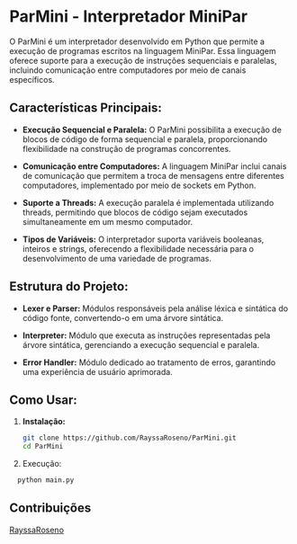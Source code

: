 # ParMini - Interpretador MiniPar

O ParMini é um interpretador desenvolvido em Python que permite a execução de programas escritos na linguagem MiniPar. Essa linguagem oferece suporte para a execução de instruções sequenciais e paralelas, incluindo comunicação entre computadores por meio de canais específicos.

## Características Principais:

- **Execução Sequencial e Paralela:** O ParMini possibilita a execução de blocos de código de forma sequencial e paralela, proporcionando flexibilidade na construção de programas concorrentes.

- **Comunicação entre Computadores:** A linguagem MiniPar inclui canais de comunicação que permitem a troca de mensagens entre diferentes computadores, implementado por meio de sockets em Python.

- **Suporte a Threads:** A execução paralela é implementada utilizando threads, permitindo que blocos de código sejam executados simultaneamente em um mesmo computador.

- **Tipos de Variáveis:** O interpretador suporta variáveis booleanas, inteiros e strings, oferecendo a flexibilidade necessária para o desenvolvimento de uma variedade de programas.

## Estrutura do Projeto:

- **Lexer e Parser:** Módulos responsáveis pela análise léxica e sintática do código fonte, convertendo-o em uma árvore sintática.

- **Interpreter:** Módulo que executa as instruções representadas pela árvore sintática, gerenciando a execução sequencial e paralela.

- **Error Handler:** Módulo dedicado ao tratamento de erros, garantindo uma experiência de usuário aprimorada.

## Como Usar:

1. **Instalação:**
   ```bash
   git clone https://github.com/RayssaRoseno/ParMini.git
   cd ParMini
2. Execução:
 ```bash
   python main.py
 ```

## Contribuições

[RayssaRoseno](https://github.com/RayssaRoseno)

